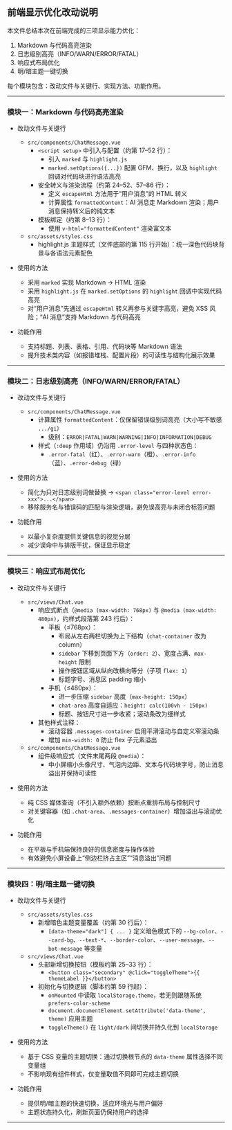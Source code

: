 ## 前端显示优化改动说明

本文件总结本次在前端完成的三项显示能力优化：
1) Markdown 与代码高亮渲染
2) 日志级别高亮（INFO/WARN/ERROR/FATAL）
3) 响应式布局优化
4) 明/暗主题一键切换

每个模块包含：改动文件与关键行、实现方法、功能作用。

---

### 模块一：Markdown 与代码高亮渲染

- 改动文件与关键行
  - `src/components/ChatMessage.vue`
    - `<script setup>` 中引入与配置（约第 17–52 行）：
      - 引入 `marked` 与 `highlight.js`
      - `marked.setOptions({...})` 配置 GFM、换行，以及 `highlight` 回调对代码块进行语法高亮
    - 安全转义与渲染流程（约第 24–52、57–86 行）：
      - 定义 `escapeHtml` 方法用于“用户消息”的 HTML 转义
      - 计算属性 `formattedContent`：AI 消息走 Markdown 渲染；用户消息保持转义后的纯文本
    - 模板绑定（约第 8–13 行）：
      - 使用 `v-html="formattedContent"` 渲染富文本
  - `src/assets/styles.css`
    - highlight.js 主题样式（文件底部约第 115 行开始）：统一深色代码块背景与各语法元素配色

- 使用的方法
  - 采用 `marked` 实现 Markdown → HTML 渲染
  - 采用 `highlight.js` 在 `marked.setOptions` 的 `highlight` 回调中实现代码高亮
  - 对“用户消息”先通过 `escapeHtml` 转义再参与关键字高亮，避免 XSS 风险；“AI 消息”支持 Markdown 与代码高亮

- 功能作用
  - 支持标题、列表、表格、引用、代码块等 Markdown 语法
  - 提升技术类内容（如报错堆栈、配置片段）的可读性与结构化展示效果

---

### 模块二：日志级别高亮（INFO/WARN/ERROR/FATAL）

- 改动文件与关键行
  - `src/components/ChatMessage.vue`
    - 计算属性 `formattedContent`：仅保留错误级别词高亮（大小写不敏感 `.../gi`）
      - 级别：`ERROR|FATAL|WARN|WARNING|INFO|INFORMATION|DEBUG`
    - 样式（`:deep` 作用域）仍沿用 `.error-level` 与四种状态色：
      - `.error-fatal`（红）、`.error-warn`（橙）、`.error-info`（蓝）、`.error-debug`（绿）

- 使用的方法
  - 简化为只对日志级别词做替换 → `<span class="error-level error-xxx">...</span>`
  - 移除服务名与错误码的匹配与渲染逻辑，避免误高亮与未闭合标签问题

- 功能作用
  - 以最小复杂度提供关键信息的视觉分层
  - 减少误命中与排版干扰，保证显示稳定

---

### 模块三：响应式布局优化

- 改动文件与关键行
  - `src/views/Chat.vue`
    - 响应式断点（`@media (max-width: 768px)` 与 `@media (max-width: 480px)`，约样式段落第 243 行后）：
      - 平板（≤768px）：
        - 布局从左右两栏切换为上下结构（`chat-container` 改为 column）
        - `sidebar` 下移到页面下方（`order: 2`）、宽度占满、`max-height` 限制
        - 操作按钮区域从纵向改横向等分（子项 `flex: 1`）
        - 标题字号、消息区 padding 缩小
      - 手机（≤480px）：
        - 进一步压缩 `sidebar` 高度（`max-height: 150px`）
        - `chat-area` 高度自适应：`height: calc(100vh - 150px)`
        - 标题、按钮尺寸进一步收紧；滚动条改为细样式
    - 其他样式注释：
      - 滚动容器 `.messages-container` 启用平滑滚动与自定义窄滚动条
      - 增加 `min-width: 0` 防止 flex 子元素溢出
  - `src/components/ChatMessage.vue`
    - 组件级响应式（文件末尾两段 `@media`）：
      - 中小屏缩小头像尺寸、气泡内边距、文本与代码块字号，防止消息溢出并保持可读性

- 使用的方法
  - 纯 CSS 媒体查询（不引入额外依赖）按断点重排布局与控制尺寸
  - 对关键容器（如 `.chat-area`、`.messages-container`）增加溢出与滚动优化

- 功能作用
  - 在平板与手机端保持良好的信息密度与操作体验
  - 有效避免小屏设备上“侧边栏挤占主区”“消息溢出”问题

---

### 模块四：明/暗主题一键切换

- 改动文件与关键行
  - `src/assets/styles.css`
    - 新增暗色主题变量覆盖（约第 30 行后）：
      - `[data-theme="dark"] { ... }` 定义暗色模式下的 `--bg-color`、`--card-bg`、`--text-*`、`--border-color`、`--user-message`、`--bot-message` 等变量
  - `src/views/Chat.vue`
    - 头部新增切换按钮（模板约第 25–33 行）：
      - `<button class="secondary" @click="toggleTheme">{{ themeLabel }}</button>`
    - 初始化与切换逻辑（脚本约第 59 行起）：
      - `onMounted` 中读取 `localStorage.theme`，若无则跟随系统 `prefers-color-scheme`
      - `document.documentElement.setAttribute('data-theme', theme)` 应用主题
      - `toggleTheme()` 在 `light/dark` 间切换并持久化到 `localStorage`

- 使用的方法
  - 基于 CSS 变量的主题切换：通过切换根节点的 `data-theme` 属性选择不同变量组
  - 不影响现有组件样式，仅变量取值不同即可完成主题切换

- 功能作用
  - 提供明/暗主题的快速切换，适应环境光与用户偏好
  - 主题状态持久化，刷新页面仍保持用户的选择

---


